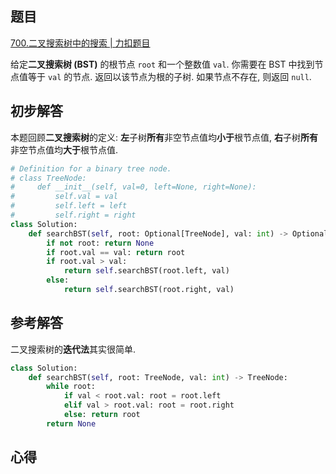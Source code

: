 ## 题目
[700.二叉搜索树中的搜索 | 力扣题目](https://leetcode.cn/problems/search-in-a-binary-search-tree/description/)

给定**二叉搜索树 (BST)** 的根节点 `root` 和一个整数值 `val`.
你需要在 BST 中找到节点值等于 `val` 的节点. 返回以该节点为根的子树. 如果节点不存在, 则返回 `null`.

## 初步解答
本题回顾**二叉搜索树**的定义: **左**子树**所有**非空节点值均**小于**根节点值, **右**子树**所有**非空节点值均**大于**根节点值.
```python
# Definition for a binary tree node.
# class TreeNode:
#     def __init__(self, val=0, left=None, right=None):
#         self.val = val
#         self.left = left
#         self.right = right
class Solution:
    def searchBST(self, root: Optional[TreeNode], val: int) -> Optional[TreeNode]:
        if not root: return None
        if root.val == val: return root
        if root.val > val:
            return self.searchBST(root.left, val)
        else:
            return self.searchBST(root.right, val)
```

## 参考解答
二叉搜索树的**迭代法**其实很简单.
```python
class Solution:
    def searchBST(self, root: TreeNode, val: int) -> TreeNode:
        while root:
            if val < root.val: root = root.left
            elif val > root.val: root = root.right
            else: return root
        return None
```

## 心得